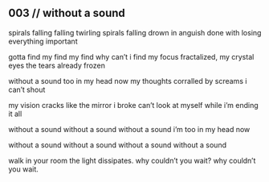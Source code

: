 ## 003 // without a sound


spirals falling falling 
twirling spirals falling
drown in anguish
done with losing 
everything important

gotta find my find my find 
why  can’t i find my focus
fractalized, my crystal eyes
the tears already frozen

without a sound 
too in my head now
my thoughts corralled
by screams i can’t shout

my vision cracks
like the mirror i broke
can’t look at myself 
while i’m ending it all

without a sound
without a sound
without a sound
i’m too in my head now

without a sound
without a sound
without a sound
without a sound

walk in your room
the light dissipates.
why couldn’t you wait?
why couldn’t you wait.
